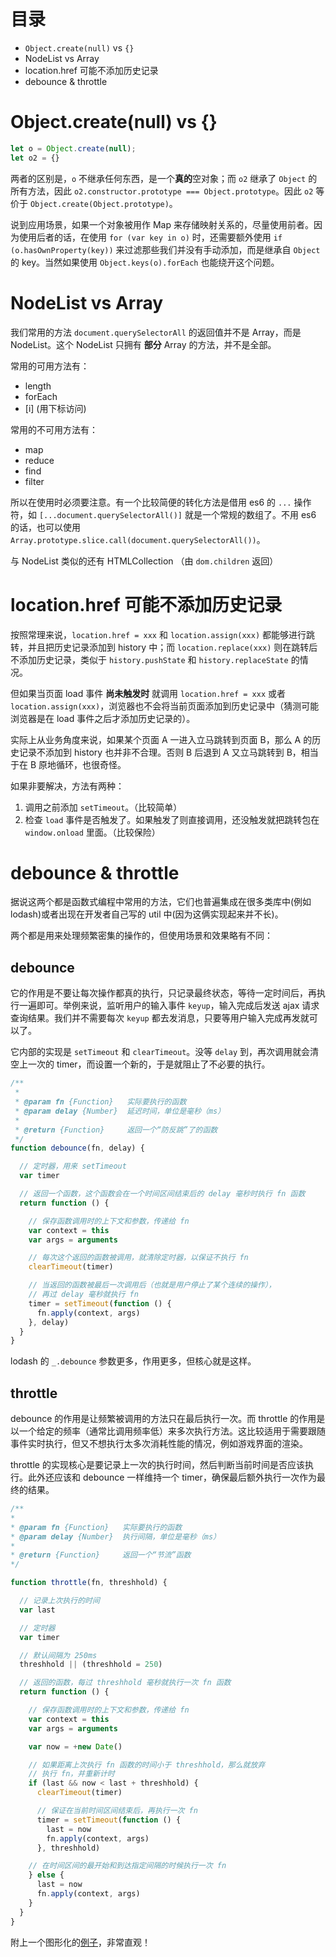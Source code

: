 # 目录

* `Object.create(null)` vs `{}`
* NodeList vs Array
* location.href 可能不添加历史记录
* debounce & throttle

# Object.create(null) vs {}

```javascript
let o = Object.create(null);
let o2 = {}
```

两者的区别是，`o` 不继承任何东西，是一个**真的**空对象；而 `o2` 继承了 `Object` 的所有方法，因此 `o2.constructor.prototype === Object.prototype`。因此 `o2` 等价于 `Object.create(Object.prototype)`。

说到应用场景，如果一个对象被用作 Map 来存储映射关系的，尽量使用前者。因为使用后者的话，在使用 `for (var key in o)` 时，还需要额外使用 `if (o.hasOwnProperty(key))` 来过滤那些我们并没有手动添加，而是继承自 `Object` 的 key。当然如果使用 `Object.keys(o).forEach` 也能绕开这个问题。

# NodeList vs Array

我们常用的方法 `document.querySelectorAll` 的返回值并不是 Array，而是 NodeList。这个 NodeList 只拥有 __部分__ Array 的方法，并不是全部。

常用的可用方法有：

* length
* forEach
* \[i\] (用下标访问)

常用的不可用方法有：

* map
* reduce
* find
* filter

所以在使用时必须要注意。有一个比较简便的转化方法是借用 es6 的 `...` 操作符，如 `[...document.querySelectorAll()]` 就是一个常规的数组了。不用 es6 的话，也可以使用 `Array.prototype.slice.call(document.querySelectorAll())`。

与 NodeList 类似的还有 HTMLCollection （由 `dom.children` 返回）

# location.href 可能不添加历史记录

按照常理来说，`location.href = xxx` 和 `location.assign(xxx)` 都能够进行跳转，并且把历史记录添加到 history 中；而 `location.replace(xxx)` 则在跳转后不添加历史记录，类似于 `history.pushState` 和 `history.replaceState` 的情况。

但如果当页面 load 事件 __尚未触发时__ 就调用 `location.href = xxx` 或者 `location.assign(xxx)`，浏览器也不会将当前页面添加到历史记录中（猜测可能浏览器是在 load 事件之后才添加历史记录的）。

实际上从业务角度来说，如果某个页面 A 一进入立马跳转到页面 B，那么 A 的历史记录不添加到 history 也并非不合理。否则 B 后退到 A 又立马跳转到 B，相当于在 B 原地循环，也很奇怪。

如果非要解决，方法有两种：

1. 调用之前添加 `setTimeout`。（比较简单）
2. 检查 `load` 事件是否触发了。如果触发了则直接调用，还没触发就把跳转包在 `window.onload` 里面。（比较保险）

# debounce & throttle

据说这两个都是函数式编程中常用的方法，它们也普遍集成在很多类库中(例如 lodash)或者出现在开发者自己写的 util 中(因为这俩实现起来并不长)。

两个都是用来处理频繁密集的操作的，但使用场景和效果略有不同：

## debounce

它的作用是不要让每次操作都真的执行，只记录最终状态，等待一定时间后，再执行一遍即可。举例来说，监听用户的输入事件 `keyup`，输入完成后发送 ajax 请求查询结果。我们并不需要每次 `keyup` 都去发消息，只要等用户输入完成再发就可以了。

它内部的实现是 `setTimeout` 和 `clearTimeout`。没等 `delay` 到，再次调用就会清空上一次的 timer，而设置一个新的，于是就阻止了不必要的执行。

```javascript
/**
 *
 * @param fn {Function}   实际要执行的函数
 * @param delay {Number}  延迟时间，单位是毫秒（ms）
 *
 * @return {Function}     返回一个“防反跳”了的函数
 */
function debounce(fn, delay) {

  // 定时器，用来 setTimeout
  var timer

  // 返回一个函数，这个函数会在一个时间区间结束后的 delay 毫秒时执行 fn 函数
  return function () {

    // 保存函数调用时的上下文和参数，传递给 fn
    var context = this
    var args = arguments

    // 每次这个返回的函数被调用，就清除定时器，以保证不执行 fn
    clearTimeout(timer)

    // 当返回的函数被最后一次调用后（也就是用户停止了某个连续的操作），
    // 再过 delay 毫秒就执行 fn
    timer = setTimeout(function () {
      fn.apply(context, args)
    }, delay)
  }
}
```

lodash 的 `_.debounce` 参数更多，作用更多，但核心就是这样。

## throttle

debounce 的作用是让频繁被调用的方法只在最后执行一次。而 throttle 的作用是以一个给定的频率（通常比调用频率低）来多次执行方法。这比较适用于需要跟随事件实时执行，但又不想执行太多次消耗性能的情况，例如游戏界面的渲染。

throttle 的实现核心是要记录上一次的执行时间，然后判断当前时间是否应该执行。此外还应该和 debounce 一样维持一个 timer，确保最后额外执行一次作为最终的结果。

```javascript
/**
*
* @param fn {Function}   实际要执行的函数
* @param delay {Number}  执行间隔，单位是毫秒（ms）
*
* @return {Function}     返回一个“节流”函数
*/

function throttle(fn, threshhold) {

  // 记录上次执行的时间
  var last

  // 定时器
  var timer

  // 默认间隔为 250ms
  threshhold || (threshhold = 250)

  // 返回的函数，每过 threshhold 毫秒就执行一次 fn 函数
  return function () {

    // 保存函数调用时的上下文和参数，传递给 fn
    var context = this
    var args = arguments

    var now = +new Date()

    // 如果距离上次执行 fn 函数的时间小于 threshhold，那么就放弃
    // 执行 fn，并重新计时
    if (last && now < last + threshhold) {
      clearTimeout(timer)

      // 保证在当前时间区间结束后，再执行一次 fn
      timer = setTimeout(function () {
        last = now
        fn.apply(context, args)
      }, threshhold)

    // 在时间区间的最开始和到达指定间隔的时候执行一次 fn
    } else {
      last = now
      fn.apply(context, args)
    }
  }
}
```

附上一个图形化的[例子](http://demo.nimius.net/debounce_throttle/)，非常直观！
